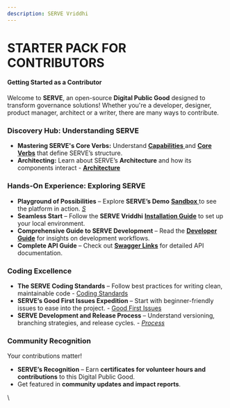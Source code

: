 ```yaml
---
description: SERVE Vriddhi
---
```


# STARTER PACK FOR CONTRIBUTORS

#### **Getting Started as a Contributor**

Welcome to **SERVE**, an open-source **Digital Public Good** designed to transform governance solutions! Whether you're a developer, designer, product manager, architect or a writer, there are many ways to contribute.

### Discovery Hub: Understanding SERVE

* **Mastering SERVE's Core Verbs:** Understand [**Capabilities** ](capabilities/)and [**Core Verbs**](capabilities/core-verbs.md) that define SERVE’s structure.
* **Architecting:** Learn about SERVE’s **Architecture** and how its components interact _-_ [**Architecture**](architecture/)

### Hands-On Experience: Exploring SERVE

* **Playground of Possibilities** – Explore **SERVE’s Demo** [**Sandbox** ](demo-sandbox.md)to see the platform in action. [_S_](demo-sandbox.md)
* **Seamless Start** – Follow the **SERVE Vriddhi** [**Installation Guide**](../contribute/installing-serve-vriddhi/) to set up your local environment.
* **Comprehensive Guide to SERVE Development** – Read the [**Developer Guide**](../for-adopters/deployment-guide.md) for insights on development workflows.&#x20;
* **Complete API Guide** – Check out [**Swagger Links**](../api-reference/swagger-links.md) for detailed API documentation.

### Coding Excellence

* **The SERVE Coding Standards** – Follow best practices for writing clean, maintainable code _-_ [Coding Standards](https://docs.google.com/document/d/1aoj6cSgQ5uziLqsvG4oGzh3bhNHh5khe4pk_lGh10BU/edit)
* **SERVE’s Good First Issues Expedition** – Start with beginner-friendly issues to ease into the project. _-_ [Good First Issues](../contribute/issues.md)
* **SERVE Development and Release Process** – Understand versioning, branching strategies, and release cycles. -  [_Process_](../contribute/development-and-release-process.md)

### Community Recognition

Your contributions matter!

* **SERVE’s Recognition** – Earn **certificates for volunteer hours and contributions** to this Digital Public Good.
* Get featured in **community updates and impact reports**.

\
